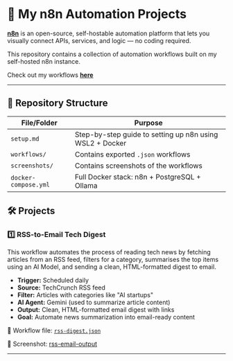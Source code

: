 # 🧩 My n8n Automation Projects

**[n8n](https://n8n.io)** is an open-source, self-hostable automation platform that lets you visually connect APIs, services, and logic — no coding required.

This repository contains a collection of automation workflows built on my self-hosted n8n instance.

Check out my workflows **[here](./workflows)**

---

## 📂 Repository Structure

| File/Folder          | Purpose                                                  |
|----------------------|----------------------------------------------------------|
| `setup.md`           | Step-by-step guide to setting up n8n using WSL2 + Docker |
| `workflows/`         | Contains exported `.json` workflows                      |
| `screenshots/`       | Contains screenshots of the workflows                    |
| `docker-compose.yml` | Full Docker stack: n8n + PostgreSQL + Ollama             |

## 🛠️ Projects

### 1️⃣ RSS-to-Email Tech Digest

This workflow automates the process of reading tech news by fetching articles from an  RSS feed, filters for a category, summarises the top items using an AI Model, and sending a clean, HTML-formatted digest to email.

- **Trigger:** Scheduled daily
- **Source:** TechCrunch RSS feed
- **Filter:** Articles with categories like "AI startups"
- **AI Agent:** Gemini (used to summarize article content)
- **Output:** Clean, HTML-formatted email digest with links
- **Goal:** Automate news summarization into email-ready content

📄 Workflow file: [`rss-digest.json`](./workflows/rss-digest.json)

📸 Screenshot: [rss-email-output](./workflows/rss-email-output.png)

---
